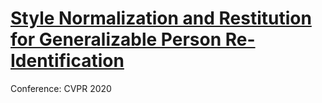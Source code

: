 # [Style Normalization and Restitution for Generalizable Person Re-Identification](https://openaccess.thecvf.com/content_CVPR_2020/html/Jin_Style_Normalization_and_Restitution_for_Generalizable_Person_Re-Identification_CVPR_2020_paper.html)

Conference: CVPR 2020